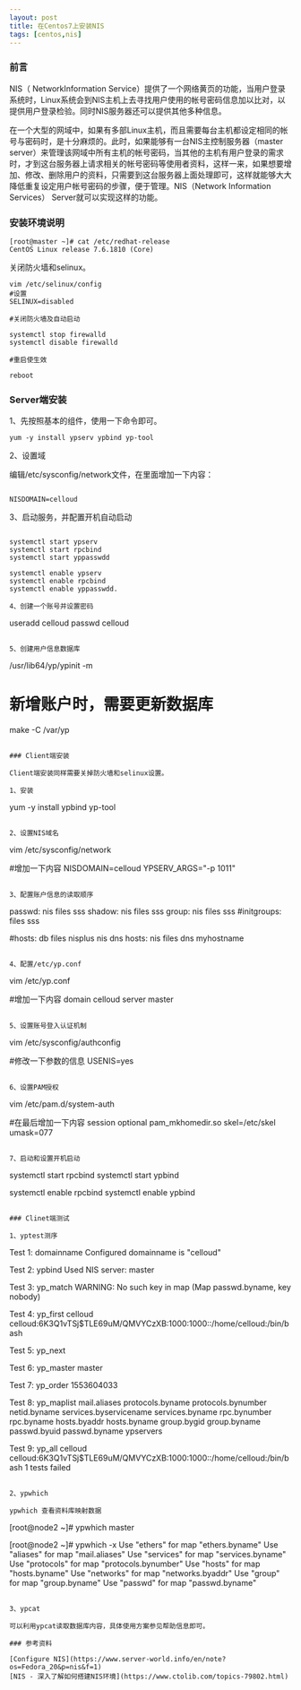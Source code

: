 ```yaml
---
layout: post
title: 在Centos7上安装NIS
tags: [centos,nis]
---
```


### 前言

NIS（ NetworkInformation Service）提供了一个网络黄页的功能，当用户登录系统时，Linux系统会到NIS主机上去寻找用户使用的帐号密码信息加以比对，以提供用户登录检验。同时NIS服务器还可以提供其他多种信息。 

在一个大型的网域中，如果有多部Linux主机，而且需要每台主机都设定相同的帐号与密码时，是十分麻烦的。此时，如果能够有一台NIS主控制服务器（master server）来管理该网域中所有主机的帐号密码，当其他的主机有用户登录的需求时，才到这台服务器上请求相关的帐号密码等使用者资料，这样一来，如果想要增加、修改、删除用户的资料，只需要到这台服务器上面处理即可，这样就能够大大降低重复设定用户帐号密码的步骤，便于管理。NIS（Network Information Services） Server就可以实现这样的功能。

### 安装环境说明

```
[root@master ~]# cat /etc/redhat-release
CentOS Linux release 7.6.1810 (Core)

```

关闭防火墙和selinux。

```
vim /etc/selinux/config
#设置
SELINUX=disabled

#关闭防火墙及自动启动

systemctl stop firewalld
systemctl disable firewalld

#重启使生效

reboot

```

### Server端安装

1、先按照基本的组件，使用一下命令即可。

``` 
yum -y install ypserv ypbind yp-tool

```

2、设置域

编辑/etc/sysconfig/network文件，在里面增加一下内容：

```

NISDOMAIN=celloud

```

3、启动服务，并配置开机自动启动

```

systemctl start ypserv
systemctl start rpcbind
systemctl start yppasswdd

systemctl enable ypserv
systemctl enable rpcbind
systemctl enable yppasswdd.

4、创建一个账号并设置密码

```
useradd celloud
passwd celloud

```

5、创建用户信息数据库

```

/usr/lib64/yp/ypinit -m
# 新增账户时，需要更新数据库  
make -C /var/yp

```

### Client端安装

Client端安装同样需要关掉防火墙和selinux设置。

1、安装

``` 
yum -y install ypbind yp-tool

```

2、设置NIS域名

```
vim /etc/sysconfig/network

#增加一下内容
NISDOMAIN=celloud
YPSERV_ARGS="-p 1011"

```

3、配置账户信息的读取顺序

```

passwd:     nis files sss
shadow:     nis files sss
group:      nis files sss
#initgroups: files sss

#hosts:     db files nisplus nis dns
hosts:      nis files dns myhostname

```

4、配置/etc/yp.conf

```
vim /etc/yp.conf

#增加一下内容
domain celloud server master

```

5、设置账号登入认证机制

```
vim /etc/sysconfig/authconfig

#修改一下参数的信息
USENIS=yes

```

6、设置PAM授权

```
vim /etc/pam.d/system-auth

#在最后增加一下内容
session     optional      pam_mkhomedir.so skel=/etc/skel umask=077

```

7、启动和设置开机启动

```
systemctl start rpcbind
systemctl start ypbind

systemctl enable rpcbind
systemctl enable ypbind

```

### Clinet端测试

1、yptest测序

```
Test 1: domainname
Configured domainname is "celloud"

Test 2: ypbind
Used NIS server: master

Test 3: yp_match
WARNING: No such key in map (Map passwd.byname, key nobody)

Test 4: yp_first
celloud celloud:$6$K3Q1vTSj$TLE69uM/QMVYCzXB:1000:1000::/home/celloud:/bin/bash

Test 5: yp_next

Test 6: yp_master
master

Test 7: yp_order
1553604033

Test 8: yp_maplist
mail.aliases
protocols.byname
protocols.bynumber
netid.byname
services.byservicename
services.byname
rpc.bynumber
rpc.byname
hosts.byaddr
hosts.byname
group.bygid
group.byname
passwd.byuid
passwd.byname
ypservers

Test 9: yp_all
celloud celloud:$6$K3Q1vTSj$TLE69uM/QMVYCzXB:1000:1000::/home/celloud:/bin/bash
1 tests failed

```

2、ypwhich

ypwhich 查看资料库映射数据

```
[root@node2 ~]# ypwhich
master

[root@node2 ~]# ypwhich -x
Use "ethers"	for map "ethers.byname"
Use "aliases"	for map "mail.aliases"
Use "services"	for map "services.byname"
Use "protocols"	for map "protocols.bynumber"
Use "hosts"	for map "hosts.byname"
Use "networks"	for map "networks.byaddr"
Use "group"	for map "group.byname"
Use "passwd"	for map "passwd.byname"

```

3、ypcat

可以利用ypcat读取数据库内容，具体使用方案参见帮助信息即可。

### 参考资料

[Configure NIS](https://www.server-world.info/en/note?os=Fedora_20&p=nis&f=1)
[NIS - 深入了解如何搭建NIS环境](https://www.ctolib.com/topics-79802.html)